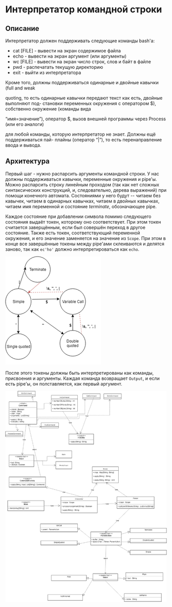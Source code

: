 # Интерпретатор командной строки
## Описание
Интерпретатор должен поддерживать следующие команды bash'а:
* cat [FILE] - вывести на экран содержимое файла
* echo - вывести на экран аргумент (или аргументы)
* wc [FILE] - вывести на экран число строк, слов и байт в файле
* pwd - распечатать текущую директорию
* exit - выйти из интерпретатора

Кроме того, должны поддерживаться одинарные и двойные кавычки (full and weak

quoting, то есть одинарные кавычки передают текст как есть, двойные выполняют под-
становки переменных окружения с оператором $), собственно окружение (команды вида

“имя=значение”), оператор $, вызов внешней программы через Process (или его аналоги)

для любой команды, которую интерпретатор не знает. Должны ещё поддерживаться пай-
плайны (оператор “|”), то есть перенаправление ввода и вывода.

## Архитектура
Первый шаг - нужно распарсить аргументы командной строки.
У нас должны поддерживаться кавычки, переменные окружения и pipe'ы. 
Можно распарсить строку линейным проходом (так как нет сложных синтаксических конструкций, и, следовательно, дерева выражений) при помощи конечного автомата.
Состояниями у него будут -- читаем без кавычек, читаем в одинарных кавычках, читаем в двойных кавычках, читаем имя переменной и состояние _terminate_, обозначающее pipe.

Каждое состояние при добавлении символа помимо следующего состояния выдаёт токен, которому оно соответствует.
При этом токен считается заверщённым, если был совершён переход в другое состояние. Также есть токен, соответствующий переменной окружения, и его значение заменяется на значение из `Scope`. При этом в конце все завершённые токены между pipe'ами склеиваются и делятся заново, так как `ec'ho'` должно интерпретироваться как `echo`. 

![GitHub Logo](ParseBash.png)

После этого токены должны быть интерпретированы как команды, присвоения и аргументы. Каждая команда возвращает `Output`, и если есть pipe'ы, он полставляется, как первый аргумент.

![GitHub Logo](bash.png)




